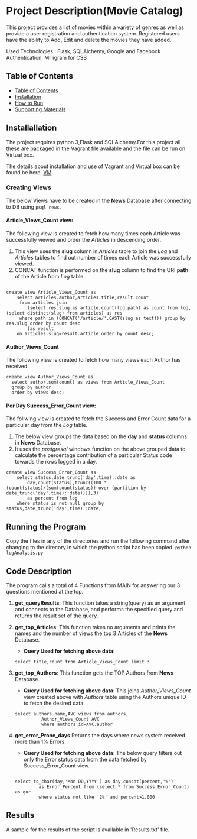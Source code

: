 # Project Description(Movie Catalog)
This project provides a list of movies within a variety of genres as well as provide a user registration and authentication system. Registered users have the ability to Add, Edit and delete the movies they have added.

Used Technologies : Flask, SQLAlchemy, Google and Facebook Authentication, Milligram for CSS

## Table of Contents

- [Table of Contents](#table-of-contents)
- [Installation](#installation)
- [How to Run](#how-to-run)
- [Supporting Materials](#supporting-materials)

## Installallation
The project requires python 3,Flask and SQLAlchemy.For this project all these are packaged in the Vagrant file available and the file can be run on Virtual box.

The details about installation and use of Vagrant and Virtual box can be found be here.
[VM](https://github.com/udacity/fullstack-nanodegree-vm/blob/master/README.md)


### Creating Views
The below Views have to be created in the **News** Database after connecting to DB using `psql news`.


#### Article_Views_Count view:
The following view is created to fetch how many times each Article was successfully viewed and order 
the _Articles_ in descending order.

1. This view uses the **slug** column in _Articles_ table to join the _Log_ and _Articles_ tables to find out number of times each Article was successfully viewed.
2. CONCAT function is performed on the **slug** column to find the URI **path** of the Article from _Log_ table.  

```

create view Article_Views_Count as
	select articles.author,articles.title,result.count 
	 from articles join
		(select res.slug as article,count(log.path) as count from log,(select distinct(slug) from articles) as res
	 where path in (CONCAT('/article/',CAST(slug as text))) group by res.slug order by count desc
		)as result
    on articles.slug=result.article order by count desc;

```
#### Author_Views_Count
The following view is created to fetch how many views each Author has received.

```
create view Author_Views_Count as
  select author,sum(count) as views from Article_Views_Count
  group by author
  order by views desc;
```

#### Per Day Success_Error_Count view: 
The follwing view is created to fetch the Success and Error Count data for a particular day from the _Log_ table.

1. The below view groups the data based on the **day** and **status** columns in **News** Database.
2. It uses the  _postgresql_ windows function on the above grouped data to calculate the percentage contribution of a particular Status code towards the rows logged in a day.

```
create view Success_Error_Count as 
	select status,date_trunc('day',time)::date as 
		day,count(status),trunc((100 * (count(status)/(sum(count(status)) over (partition by date_trunc('day',time)::date)))),3) 
		as percent from log 
	where status is not null group by status,date_trunc('day',time)::date;

```
## Running the Program
Copy the files in any of the directories and run the following command after changing to the direcory in which the python script has been copied.
 ```python logAnalysis.py```

## Code Description

The program calls a total of 4 Functions from MAIN for answering our 3 questions mentioned at the top.

1. **get_queryResults**: 
     This function takes a string(query) as an argument and connects to the Database,
     and performs the specified query and returns the result set of the query.
2. **get_top_Articles**:
     This function takes no arguments and prints the names and the number of views the top 3 Articles of the **News** Database.

     * **Query Used for fetching above data**: 
     ```
     select title,count from Article_Views_Count limit 3

     ```
3. **get_top_Authors**:
     This function gets the TOP Authors from **News** Database.

     * **Query Used for fetching above data**: This joins _Author_Views_Count_ view created above with _Authors_ table using the Authors unique ID to fetch the desired data.

     ```
     select authors.name,AVC.views from authors,
               Author_Views_Count AVC
               where authors.id=AVC.author
     ```
4. **get_error_Prone_days**
     Returns the days where news system received more than 1% Errors.

      * **Query Used for fetching above data**: The below query filters out only the Error status data from the data fetched by Success_Error_Count view.

     ```

     select to_char(day,'Mon DD,YYYY') as day,concat(percent,'%')
              as Error_Percent from (select * from Success_Error_Count) as qur
              where status not like '2%' and percent>1.000
     ```
## Results
A sample for the results of the script is available in 'Results.txt' file.